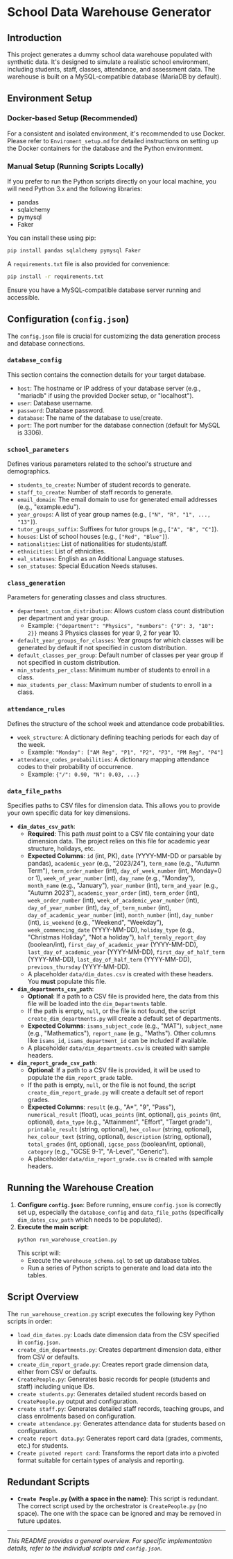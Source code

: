 # School Data Warehouse Generator

## Introduction

This project generates a dummy school data warehouse populated with synthetic data. It's designed to simulate a realistic school environment, including students, staff, classes, attendance, and assessment data. The warehouse is built on a MySQL-compatible database (MariaDB by default).

## Environment Setup

### Docker-based Setup (Recommended)

For a consistent and isolated environment, it's recommended to use Docker. Please refer to `Enviroment_setup.md` for detailed instructions on setting up the Docker containers for the database and the Python environment.

### Manual Setup (Running Scripts Locally)

If you prefer to run the Python scripts directly on your local machine, you will need Python 3.x and the following libraries:

*   pandas
*   sqlalchemy
*   pymysql
*   Faker

You can install these using pip:
```bash
pip install pandas sqlalchemy pymysql Faker
```
A `requirements.txt` file is also provided for convenience:
```bash
pip install -r requirements.txt
```
Ensure you have a MySQL-compatible database server running and accessible.

## Configuration (`config.json`)

The `config.json` file is crucial for customizing the data generation process and database connections.

### `database_config`
This section contains the connection details for your target database.
*   `host`: The hostname or IP address of your database server (e.g., "mariadb" if using the provided Docker setup, or "localhost").
*   `user`: Database username.
*   `password`: Database password.
*   `database`: The name of the database to use/create.
*   `port`: The port number for the database connection (default for MySQL is 3306).

### `school_parameters`
Defines various parameters related to the school's structure and demographics.
*   `students_to_create`: Number of student records to generate.
*   `staff_to_create`: Number of staff records to generate.
*   `email_domain`: The email domain to use for generated email addresses (e.g., "example.edu").
*   `year_groups`: A list of year group names (e.g., `["N", "R", "1", ..., "13"]`).
*   `tutor_groups_suffix`: Suffixes for tutor groups (e.g., `["A", "B", "C"]`).
*   `houses`: List of school houses (e.g., `["Red", "Blue"]`).
*   `nationalities`: List of nationalities for students/staff.
*   `ethnicities`: List of ethnicities.
*   `eal_statuses`: English as an Additional Language statuses.
*   `sen_statuses`: Special Education Needs statuses.

### `class_generation`
Parameters for generating classes and class structures.
*   `department_custom_distribution`: Allows custom class count distribution per department and year group.
    *   Example: `{"department": "Physics", "numbers": {"9": 3, "10": 2}}` means 3 Physics classes for year 9, 2 for year 10.
*   `default_year_groups_for_classes`: Year groups for which classes will be generated by default if not specified in custom distribution.
*   `default_classes_per_group`: Default number of classes per year group if not specified in custom distribution.
*   `min_students_per_class`: Minimum number of students to enroll in a class.
*   `max_students_per_class`: Maximum number of students to enroll in a class.

### `attendance_rules`
Defines the structure of the school week and attendance code probabilities.
*   `week_structure`: A dictionary defining teaching periods for each day of the week.
    *   Example: `"Monday": ["AM Reg", "P1", "P2", "P3", "PM Reg", "P4"]`
*   `attendance_codes_probabilities`: A dictionary mapping attendance codes to their probability of occurrence.
    *   Example: `{"/": 0.90, "N": 0.03, ...}`

### `data_file_paths`
Specifies paths to CSV files for dimension data. This allows you to provide your own specific data for key dimensions.
*   **`dim_dates_csv_path`**:
    *   **Required**: This path *must* point to a CSV file containing your date dimension data. The project relies on this file for academic year structure, holidays, etc.
    *   **Expected Columns**: `id` (int, PK), `date` (YYYY-MM-DD or parsable by pandas), `academic_year` (e.g., "2023/24"), `term_name` (e.g., "Autumn Term"), `term_order_number` (int), `day_of_week_number` (int, Monday=0 or 1), `week_of_year_number` (int), `day_name` (e.g., "Monday"), `month_name` (e.g., "January"), `year_number` (int), `term_and_year` (e.g., "Autumn 2023"), `academic_year_order` (int), `term_order` (int), `week_order_number` (int), `week_of_academic_year_number` (int), `day_of_year_number` (int), `day_of_term_number` (int), `day_of_academic_year_number` (int), `month_number` (int), `day_number` (int), `is_weekend` (e.g., "Weekend", "Weekday"), `week_commencing_date` (YYYY-MM-DD), `holiday_type` (e.g., "Christmas Holiday", "Not a holiday"), `half_termly_report_day` (boolean/int), `first_day_of_academic_year` (YYYY-MM-DD), `last_day_of_academic_year` (YYYY-MM-DD), `first_day_of_half_term` (YYYY-MM-DD), `last_day_of_half_term` (YYYY-MM-DD), `previous_thursday` (YYYY-MM-DD).
    *   A placeholder `data/dim_dates.csv` is created with these headers. You **must** populate this file.
*   **`dim_departments_csv_path`**:
    *   **Optional**: If a path to a CSV file is provided here, the data from this file will be loaded into the `dim_Departments` table.
    *   If the path is empty, `null`, or the file is not found, the script `create_dim_departments.py` will create a default set of departments.
    *   **Expected Columns**: `isams_subject_code` (e.g., "MAT"), `subject_name` (e.g., "Mathematics"), `report_name` (e.g., "Maths"). Other columns like `isams_id`, `isams_department_id` can be included if available.
    *   A placeholder `data/dim_departments.csv` is created with sample headers.
*   **`dim_report_grade_csv_path`**:
    *   **Optional**: If a path to a CSV file is provided, it will be used to populate the `dim_report_grade` table.
    *   If the path is empty, `null`, or the file is not found, the script `create_dim_report_grade.py` will create a default set of report grades.
    *   **Expected Columns**: `result` (e.g., "A*", "9", "Pass"), `numerical_result` (float), `ucas_points` (int, optional), `gis_points` (int, optional), `data_type` (e.g., "Attainment", "Effort", "Target grade"), `printable_result` (string, optional), `hex_colour` (string, optional), `hex_colour_text` (string, optional), `description` (string, optional), `total_grades` (int, optional), `igcse_pass` (boolean/int, optional), `category` (e.g., "GCSE 9-1", "A-Level", "Generic").
    *   A placeholder `data/dim_report_grade.csv` is created with sample headers.

## Running the Warehouse Creation

1.  **Configure `config.json`**: Before running, ensure `config.json` is correctly set up, especially the `database_config` and `data_file_paths` (specifically `dim_dates_csv_path` which needs to be populated).
2.  **Execute the main script**:
    ```bash
    python run_warehouse_creation.py
    ```
    This script will:
    *   Execute the `warehouse_schema.sql` to set up database tables.
    *   Run a series of Python scripts to generate and load data into the tables.

## Script Overview

The `run_warehouse_creation.py` script executes the following key Python scripts in order:

*   `load_dim_dates.py`: Loads date dimension data from the CSV specified in `config.json`.
*   `create_dim_departments.py`: Creates department dimension data, either from CSV or defaults.
*   `create_dim_report_grade.py`: Creates report grade dimension data, either from CSV or defaults.
*   `CreatePeople.py`: Generates basic records for people (students and staff) including unique IDs.
*   `create students.py`: Generates detailed student records based on `CreatePeople.py` output and configuration.
*   `create staff.py`: Generates detailed staff records, teaching groups, and class enrolments based on configuration.
*   `create attendance.py`: Generates attendance data for students based on configuration.
*   `create report data.py`: Generates report card data (grades, comments, etc.) for students.
*   `Create pivoted report card`: Transforms the report data into a pivoted format suitable for certain types of analysis and reporting.

## Redundant Scripts

*   **`Create People.py` (with a space in the name)**: This script is redundant. The correct script used by the orchestrator is `CreatePeople.py` (no space). The one with the space can be ignored and may be removed in future updates.

---
*This README provides a general overview. For specific implementation details, refer to the individual scripts and `config.json`.*
